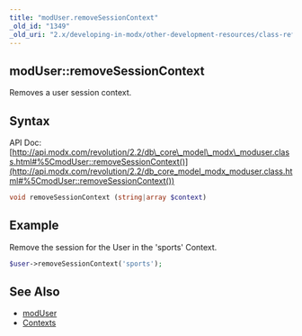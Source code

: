 ```yaml
---
title: "modUser.removeSessionContext"
_old_id: "1349"
_old_uri: "2.x/developing-in-modx/other-development-resources/class-reference/moduser/moduser.removesessioncontext"
---
```


## modUser::removeSessionContext

Removes a user session context.

## Syntax

API Doc: [http://api.modx.com/revolution/2.2/db\_core\_model\_modx\_moduser.class.html#%5CmodUser::removeSessionContext()](http://api.modx.com/revolution/2.2/db_core_model_modx_moduser.class.html#%5CmodUser::removeSessionContext())

``` php 
void removeSessionContext (string|array $context)
```

## Example

Remove the session for the User in the 'sports' Context.

``` php 
$user->removeSessionContext('sports');
```

## See Also

- [modUser](developing-in-modx/other-development-resources/class-reference/moduser "modUser")
- [Contexts](administering-your-site/contexts "Contexts")